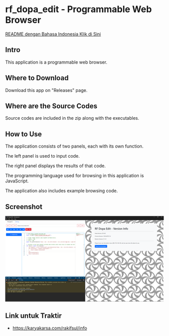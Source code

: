 # rf_dopa_edit - Programmable Web Browser

[README dengan Bahasa Indonesia Klik di Sini](https://github.com/rakifsul/rf_dopa_edit/blob/main/README_id.md)

## Intro

This application is a programmable web browser.

## Where to Download

Download this app on "Releases" page.

## Where are the Source Codes

Source codes are included in the zip along with the executables.

## How to Use

The application consists of two panels, each with its own function.

The left panel is used to input code.

The right panel displays the results of that code.

The programming language used for browsing in this application is JavaScript.

The application also includes example browsing code.

## Screenshot

<p align="center">
	<img src="./.md_asset/ss_2024.07.09-0447.png" />
</p>

## Link untuk Traktir

- https://karyakarsa.com/rakifsul/info